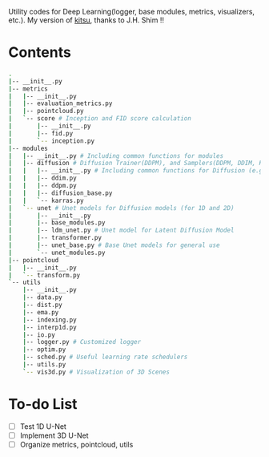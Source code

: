 Utility codes for Deep Learning(logger, base modules, metrics, visualizers, etc.).
My version of [kitsu](https://github.com/Kitsunetic/kitsu), thanks to J.H. Shim !!

# Contents

```bash
.
|-- __init__.py
|-- metrics
|   |-- __init__.py
|   |-- evaluation_metrics.py
|   |-- pointcloud.py
|   `-- score # Inception and FID score calculation
|       |-- __init__.py
|       |-- fid.py
|       `-- inception.py
|-- modules
|   |-- __init__.py # Including common functions for modules
|   |-- diffusion # Diffusion Trainer(DDPM), and Samplers(DDPM, DDIM, Karras)
|   |   |-- __init__.py # Including common functions for Diffusion (e.g. get_betas())
|   |   |-- ddim.py
|   |   |-- ddpm.py
|   |   |-- diffusion_base.py
|   |   `-- karras.py
|   `-- unet # Unet models for Diffusion models (for 1D and 2D)
|       |-- __init__.py
|       |-- base_modules.py
|       |-- ldm_unet.py # Unet model for Latent Diffusion Model
|       |-- transformer.py
|       |-- unet_base.py # Base Unet models for general use
|       `-- unet_modules.py
|-- pointcloud
|   |-- __init__.py
|   `-- transform.py
`-- utils
    |-- __init__.py
    |-- data.py
    |-- dist.py
    |-- ema.py
    |-- indexing.py
    |-- interp1d.py
    |-- io.py
    |-- logger.py # Customized logger
    |-- optim.py
    |-- sched.py # Useful learning rate schedulers
    |-- utils.py
    `-- vis3d.py # Visualization of 3D Scenes
```


# To-do List

- [ ] Test 1D U-Net
- [ ] Implement 3D U-Net
- [ ] Organize metrics, pointcloud, utils